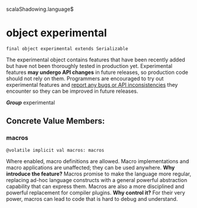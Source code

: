 scalaShadowing.language$
# object experimental

<pre><code class="language-scala" >final object experimental extends Serializable</pre></code>
The experimental object contains features that have been recently added but have not
been thoroughly tested in production yet.
Experimental features **may undergo API changes** in future releases, so production
code should not rely on them.
Programmers are encouraged to try out experimental features and
[report any bugs or API inconsistencies](http://issues.scala-lang.org)
they encounter so they can be improved in future releases.

***Group*** experimental

## Concrete Value Members:
### macros
<pre><code class="language-scala" >@volatile implicit val macros: macros</pre></code>
Where enabled, macro definitions are allowed. Macro implementations and
macro applications are unaffected; they can be used anywhere.
**Why introduce the feature?** Macros promise to make the language more regular,
replacing ad-hoc language constructs with a general powerful abstraction
capability that can express them. Macros are also a more disciplined and
powerful replacement for compiler plugins.
**Why control it?** For their very power, macros can lead to code that is hard
to debug and understand.


